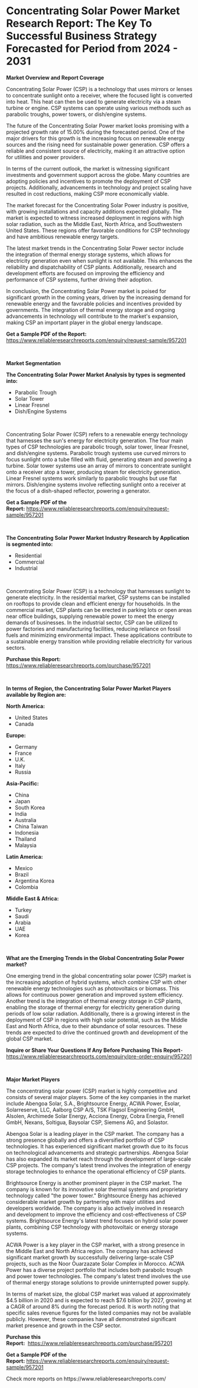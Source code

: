 <p><h1>Concentrating Solar Power Market Research Report: The Key To Successful Business Strategy Forecasted for Period from 2024 - 2031</h1></p><p><strong>Market Overview and Report Coverage</strong></p>
<p><p>Concentrating Solar Power (CSP) is a technology that uses mirrors or lenses to concentrate sunlight onto a receiver, where the focused light is converted into heat. This heat can then be used to generate electricity via a steam turbine or engine. CSP systems can operate using various methods such as parabolic troughs, power towers, or dish/engine systems.</p><p>The future of the Concentrating Solar Power market looks promising with a projected growth rate of 15.00% during the forecasted period. One of the major drivers for this growth is the increasing focus on renewable energy sources and the rising need for sustainable power generation. CSP offers a reliable and consistent source of electricity, making it an attractive option for utilities and power providers.</p><p>In terms of the current outlook, the market is witnessing significant investments and government support across the globe. Many countries are adopting policies and incentives to promote the deployment of CSP projects. Additionally, advancements in technology and project scaling have resulted in cost reductions, making CSP more economically viable.</p><p>The market forecast for the Concentrating Solar Power industry is positive, with growing installations and capacity additions expected globally. The market is expected to witness increased deployment in regions with high solar radiation, such as the Middle East, North Africa, and Southwestern United States. These regions offer favorable conditions for CSP technology and have ambitious renewable energy targets.</p><p>The latest market trends in the Concentrating Solar Power sector include the integration of thermal energy storage systems, which allows for electricity generation even when sunlight is not available. This enhances the reliability and dispatchability of CSP plants. Additionally, research and development efforts are focused on improving the efficiency and performance of CSP systems, further driving their adoption.</p><p>In conclusion, the Concentrating Solar Power market is poised for significant growth in the coming years, driven by the increasing demand for renewable energy and the favorable policies and incentives provided by governments. The integration of thermal energy storage and ongoing advancements in technology will contribute to the market's expansion, making CSP an important player in the global energy landscape.</p></p>
<p><strong>Get a Sample PDF of the Report:</strong> <a href="https://www.reliableresearchreports.com/enquiry/request-sample/957201">https://www.reliableresearchreports.com/enquiry/request-sample/957201</a></p>
<p>&nbsp;</p>
<p><strong>Market Segmentation</strong></p>
<p><strong>The Concentrating Solar Power Market Analysis by types is segmented into:</strong></p>
<p><ul><li>Parabolic Trough</li><li>Solar Tower</li><li>Linear Fresnel</li><li>Dish/Engine Systems</li></ul></p>
<p>&nbsp;</p>
<p><p>Concentrating Solar Power (CSP) refers to a renewable energy technology that harnesses the sun's energy for electricity generation. The four main types of CSP technologies are parabolic trough, solar tower, linear Fresnel, and dish/engine systems. Parabolic trough systems use curved mirrors to focus sunlight onto a tube filled with fluid, generating steam and powering a turbine. Solar tower systems use an array of mirrors to concentrate sunlight onto a receiver atop a tower, producing steam for electricity generation. Linear Fresnel systems work similarly to parabolic troughs but use flat mirrors. Dish/engine systems involve reflecting sunlight onto a receiver at the focus of a dish-shaped reflector, powering a generator.</p></p>
<p><strong>Get a Sample PDF of the Report:</strong>&nbsp;<a href="https://www.reliableresearchreports.com/enquiry/request-sample/957201">https://www.reliableresearchreports.com/enquiry/request-sample/957201</a></p>
<p>&nbsp;</p>
<p><strong>The Concentrating Solar Power Market Industry Research by Application is segmented into:</strong></p>
<p><ul><li>Residential</li><li>Commercial</li><li>Industrial</li></ul></p>
<p>&nbsp;</p>
<p><p>Concentrating Solar Power (CSP) is a technology that harnesses sunlight to generate electricity. In the residential market, CSP systems can be installed on rooftops to provide clean and efficient energy for households. In the commercial market, CSP plants can be erected in parking lots or open areas near office buildings, supplying renewable power to meet the energy demands of businesses. In the industrial sector, CSP can be utilized to power factories and manufacturing facilities, reducing reliance on fossil fuels and minimizing environmental impact. These applications contribute to a sustainable energy transition while providing reliable electricity for various sectors.</p></p>
<p><strong>Purchase this Report:</strong>&nbsp; <a href="https://www.reliableresearchreports.com/purchase/957201">https://www.reliableresearchreports.com/purchase/957201</a></p>
<p>&nbsp;</p>
<p><strong>In terms of Region, the Concentrating Solar Power Market Players available by Region are:</strong></p>
<p>
    <p> <strong> North America: </strong>
        <ul>
            <li>United States</li>
            <li>Canada</li>
        </ul>
        </p> 
    <p> <strong> Europe: </strong>
        <ul>
            <li>Germany</li>
            <li>France</li>
            <li>U.K.</li>
            <li>Italy</li>
            <li>Russia</li>
        </ul>
        </p> 
    <p> <strong> Asia-Pacific: </strong>
        <ul>
            <li>China</li>
            <li>Japan</li>
            <li>South Korea</li>
            <li>India</li>
            <li>Australia</li>
            <li>China Taiwan</li>
            <li>Indonesia</li>
            <li>Thailand</li>
            <li>Malaysia</li>
        </ul>
        </p> 
    <p> <strong> Latin America: </strong>
        <ul>
            <li>Mexico</li>
            <li>Brazil</li>
            <li>Argentina Korea</li>
            <li>Colombia</li>
        </ul>
        </p> 
    <p> <strong> Middle East & Africa: </strong>
        <ul>
            <li>Turkey</li>
            <li>Saudi</li>
            <li>Arabia</li>
            <li>UAE</li>
            <li>Korea</li>
        </ul>
    </p>
    </p>
<p>&nbsp;</p>
<p><strong>What are the Emerging Trends in the Global Concentrating Solar Power market?</strong></p>
<p><p>One emerging trend in the global concentrating solar power (CSP) market is the increasing adoption of hybrid systems, which combine CSP with other renewable energy technologies such as photovoltaics or biomass. This allows for continuous power generation and improved system efficiency. Another trend is the integration of thermal energy storage in CSP plants, enabling the storage of thermal energy for electricity generation during periods of low solar radiation. Additionally, there is a growing interest in the deployment of CSP in regions with high solar potential, such as the Middle East and North Africa, due to their abundance of solar resources. These trends are expected to drive the continued growth and development of the global CSP market.</p></p>
<p><strong>Inquire or Share Your Questions If Any Before Purchasing This Report</strong>- <a href="https://www.reliableresearchreports.com/enquiry/pre-order-enquiry/957201">https://www.reliableresearchreports.com/enquiry/pre-order-enquiry/957201</a></p>
<p>&nbsp;</p>
<p><strong>Major Market Players</strong></p>
<p><p>The concentrating solar power (CSP) market is highly competitive and consists of several major players. Some of the key companies in the market include Abengoa Solar, S.A., Brightsource Energy, ACWA Power, Esolar, Solarreserve, LLC, Aalborg CSP A/S, TSK Flagsol Engineering GmbH, Alsolen, Archimede Solar Energy, Acciona Energy, Cobra Energia, Frenell GmbH, Nexans, Soltigua, Baysolar CSP, Siemens AG, and Solastor.</p><p>Abengoa Solar is a leading player in the CSP market. The company has a strong presence globally and offers a diversified portfolio of CSP technologies. It has experienced significant market growth due to its focus on technological advancements and strategic partnerships. Abengoa Solar has also expanded its market reach through the development of large-scale CSP projects. The company's latest trend involves the integration of energy storage technologies to enhance the operational efficiency of CSP plants.</p><p>Brightsource Energy is another prominent player in the CSP market. The company is known for its innovative solar thermal systems and proprietary technology called "the power tower." Brightsource Energy has achieved considerable market growth by partnering with major utilities and developers worldwide. The company is also actively involved in research and development to improve the efficiency and cost-effectiveness of CSP systems. Brightsource Energy's latest trend focuses on hybrid solar power plants, combining CSP technology with photovoltaic or energy storage systems.</p><p>ACWA Power is a key player in the CSP market, with a strong presence in the Middle East and North Africa region. The company has achieved significant market growth by successfully delivering large-scale CSP projects, such as the Noor Ouarzazate Solar Complex in Morocco. ACWA Power has a diverse project portfolio that includes both parabolic trough and power tower technologies. The company's latest trend involves the use of thermal energy storage solutions to provide uninterrupted power supply.</p><p>In terms of market size, the global CSP market was valued at approximately $4.5 billion in 2020 and is expected to reach $7.6 billion by 2027, growing at a CAGR of around 8% during the forecast period. It is worth noting that specific sales revenue figures for the listed companies may not be available publicly. However, these companies have all demonstrated significant market presence and growth in the CSP sector.</p></p>
<p><strong>Purchase this Report:</strong>&nbsp;&nbsp;<a href="https://www.reliableresearchreports.com/purchase/957201">https://www.reliableresearchreports.com/purchase/957201</a></p>
<p></p>
<p><strong>Get a Sample PDF of the Report:</strong>&nbsp;<a href="https://www.reliableresearchreports.com/enquiry/request-sample/957201">https://www.reliableresearchreports.com/enquiry/request-sample/957201</a></p>
<p>Check more reports on https://www.reliableresearchreports.com/</p>